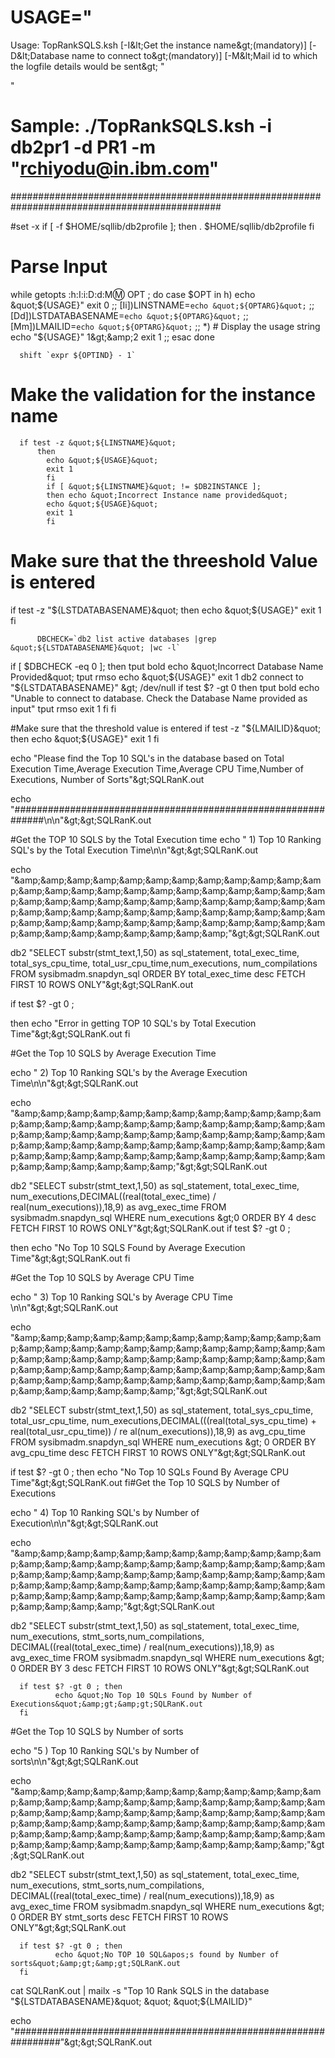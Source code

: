   # USAGE="
  Usage: TopRankSQLS.ksh 
  [-I&amp;lt;Get the instance name&amp;gt;(mandatory)]
  [-D&amp;lt;Database name to connect to&amp;gt;(mandatory)] 
  [-M&amp;lt;Mail id to
                  which the logfile details would be sent&amp;gt; "
  
  
  &quot; 
  
  # Sample: ./TopRankSQLS.ksh -i db2pr1 -d PR1 -m &quot;rchiyodu@in.ibm.com&quot;
                  
  ##############################################################################################
                  
  #set -x 
  if [ -f $HOME/sqllib/db2profile ]; 
  then . $HOME/sqllib/db2profile 
  fi 
  
  # Parse Input 
  while getopts :h:I:i:D:d:M:m: OPT ; do 
      case $OPT in 
      h) echo &quot;${USAGE}&quot; 
      exit 0 
      ;; 
      [Ii])LINSTNAME=`echo &quot;${OPTARG}&quot;` 
                                         ;;
      [Dd])LSTDATABASENAME=`echo &quot;${OPTARG}&quot;` 
                                         ;; 
      [Mm])LMAILID=`echo &quot;${OPTARG}&quot;` 
                                         ;; 
      *)      # Display the usage string 
              echo &quot;${USAGE}&quot; 1&amp;gt;&amp;amp;2 
              exit 1 
              ;; 
          esac 
      done 
  
      shift `expr ${OPTIND} - 1` 
  
  # Make the validation for the instance name 
      if test -z &quot;${LINSTNAME}&quot; 
          then 
            echo &quot;${USAGE}&quot; 
            exit 1 
            fi 
            if [ &quot;${LINSTNAME}&quot; != $DB2INSTANCE ];
            then echo &quot;Incorrect Instance name provided&quot; 
            echo &quot;${USAGE}&quot; 
            exit 1
            fi 
  
  # Make sure that the threeshold Value is entered 
  
  if test -z &quot;${LSTDATABASENAME}&quot; 
      then 
          echo &quot;${USAGE}&quot; 
          exit 1 
          fi 
  
          DBCHECK=`db2 list active databases |grep &quot;${LSTDATABASENAME}&quot; |wc -l`
  if [ $DBCHECK -eq 0 ]; then 
          tput bold 
          echo &quot;Incorrect Database Name Provided&quot; 
          tput rmso 
          echo &quot;${USAGE}&quot; 
          exit 1 
  db2 connect to &quot;${LSTDATABASENAME}&quot; &amp;gt;
                  /dev/null 
          if test $? -gt 0 
          then 
          tput bold 
          echo &quot;Unable to connect to database. Check the Database Name provided as input&quot; 
          tput rmso 
          exit 1 
          fi 
  fi 
  
  #Make sure that the threshold value is entered 
      if test -z &quot;${LMAILID}&quot; 
      then 
      echo &quot;${USAGE}&quot; 
      exit 1
  fi 
  
  echo &quot;Please find the Top 10 SQL&apos;s in the database based on Total Execution Time,Average Execution Time,Average CPU
                  Time,Number of Executions, Number of Sorts&quot;&amp;gt;SQLRanK.out 
  
  echo &quot;##############################################################\n\n&quot;&amp;gt;&amp;gt;SQLRanK.out
                  
  #Get the TOP 10 SQLS by the Total Execution time 
  echo &quot; 1) Top 10 Ranking SQL&apos;s by the Total Execution Time\n\n&quot;&amp;gt;&amp;gt;SQLRanK.out 
  
  echo &quot;&amp;amp;&amp;amp;&amp;amp;&amp;amp;&amp;amp;&amp;amp;&amp;amp;&amp;amp;&amp;amp;&amp;amp;&amp;amp;&amp;amp;&amp;amp;&amp;amp;&amp;amp;&amp;amp;&amp;amp;&amp;amp;&amp;amp;&amp;amp;&amp;amp;&amp;amp;&amp;amp;&amp;amp;&amp;amp;&amp;amp;&amp;amp;&amp;amp;&amp;amp;&amp;amp;&amp;amp;&amp;amp;&amp;amp;&amp;amp;&amp;amp;&amp;amp;&amp;amp;&amp;amp;&amp;amp;&amp;amp;&amp;amp;&amp;amp;&amp;amp;&amp;amp;&amp;amp;&amp;amp;&amp;amp;&amp;amp;&amp;amp;&amp;amp;&amp;amp;&amp;amp;&amp;amp;&amp;amp;&amp;amp;&amp;amp;&amp;amp;&amp;amp;&amp;amp;&amp;amp;&amp;amp;&amp;amp;&amp;amp;&amp;amp;&amp;amp;&amp;amp;&amp;amp;&amp;amp;&quot;&amp;gt;&amp;gt;SQLRanK.out
  
  db2 &quot;SELECT substr(stmt_text,1,50) as sql_statement, total_exec_time, total_sys_cpu_time, total_usr_cpu_time,num_executions, num_compilations FROM
  sysibmadm.snapdyn_sql ORDER BY total_exec_time desc FETCH FIRST 10 ROWS ONLY&quot;&amp;gt;&amp;gt;SQLRanK.out 
  
  if test $? -gt 0 ; 
  
  then echo &quot;Error in getting TOP 10 SQL&apos;s by Total Execution Time&quot;&amp;gt;&amp;gt;SQLRanK.out
                  fi 
  
  #Get the Top 10 SQLS by Average Execution Time 
  
  echo &quot; 2) Top 10 Ranking SQL&apos;s by the Average Execution Time\n\n&quot;&amp;gt;&amp;gt;SQLRanK.out 
  
  echo &quot;&amp;amp;&amp;amp;&amp;amp;&amp;amp;&amp;amp;&amp;amp;&amp;amp;&amp;amp;&amp;amp;&amp;amp;&amp;amp;&amp;amp;&amp;amp;&amp;amp;&amp;amp;&amp;amp;&amp;amp;&amp;amp;&amp;amp;&amp;amp;&amp;amp;&amp;amp;&amp;amp;&amp;amp;&amp;amp;&amp;amp;&amp;amp;&amp;amp;&amp;amp;&amp;amp;&amp;amp;&amp;amp;&amp;amp;&amp;amp;&amp;amp;&amp;amp;&amp;amp;&amp;amp;&amp;amp;&amp;amp;&amp;amp;&amp;amp;&amp;amp;&amp;amp;&amp;amp;&amp;amp;&amp;amp;&amp;amp;&amp;amp;&amp;amp;&amp;amp;&amp;amp;&amp;amp;&amp;amp;&amp;amp;&amp;amp;&amp;amp;&amp;amp;&amp;amp;&amp;amp;&amp;amp;&amp;amp;&amp;amp;&amp;amp;&amp;amp;&amp;amp;&quot;&amp;gt;&amp;gt;SQLRanK.out
  
  db2 &quot;SELECT substr(stmt_text,1,50) as sql_statement, total_exec_time, num_executions,DECIMAL((real(total_exec_time) / real(num_executions)),18,9) as
                  avg_exec_time FROM sysibmadm.snapdyn_sql WHERE num_executions &amp;gt;0 ORDER BY 4 desc FETCH FIRST 10 ROWS ONLY&quot;&amp;gt;&amp;gt;SQLRanK.out 
  if test $? -gt 0 ;
                  
  then 
  echo &quot;No Top 10 SQLS Found by Average Execution Time&quot;&amp;gt;&amp;gt;SQLRanK.out 
  fi 
  
  #Get the Top 10 SQLS by Average CPU Time
  
  echo &quot; 
  3) Top 10 Ranking SQL&apos;s by Average CPU Time \n\n&quot;&amp;gt;&amp;gt;SQLRanK.out 
  
  echo &quot;&amp;amp;&amp;amp;&amp;amp;&amp;amp;&amp;amp;&amp;amp;&amp;amp;&amp;amp;&amp;amp;&amp;amp;&amp;amp;&amp;amp;&amp;amp;&amp;amp;&amp;amp;&amp;amp;&amp;amp;&amp;amp;&amp;amp;&amp;amp;&amp;amp;&amp;amp;&amp;amp;&amp;amp;&amp;amp;&amp;amp;&amp;amp;&amp;amp;&amp;amp;&amp;amp;&amp;amp;&amp;amp;&amp;amp;&amp;amp;&amp;amp;&amp;amp;&amp;amp;&amp;amp;&amp;amp;&amp;amp;&amp;amp;&amp;amp;&amp;amp;&amp;amp;&amp;amp;&amp;amp;&amp;amp;&amp;amp;&amp;amp;&amp;amp;&amp;amp;&amp;amp;&amp;amp;&amp;amp;&amp;amp;&amp;amp;&amp;amp;&amp;amp;&amp;amp;&amp;amp;&amp;amp;&amp;amp;&amp;amp;&amp;amp;&amp;amp;&amp;amp;&quot;&amp;gt;&amp;gt;SQLRanK.out
  
  db2 &quot;SELECT substr(stmt_text,1,50) as sql_statement, total_sys_cpu_time, total_usr_cpu_time, num_executions,DECIMAL(((real(total_sys_cpu_time) +
  real(total_usr_cpu_time)) / re al(num_executions)),18,9) as avg_cpu_time FROM sysibmadm.snapdyn_sql WHERE num_executions &amp;gt; 0 ORDER BY avg_cpu_time desc
  FETCH FIRST 10 ROWS ONLY&quot;&amp;gt;&amp;gt;SQLRanK.out 
  
  if test $? -gt 0 ; then
     echo &quot;No Top 10 SQLs Found By Average CPU Time&quot;&amp;gt;&amp;gt;SQLRanK.out
                  fi#Get the Top 10 SQLS by Number of Executions 
  
  echo &quot; 4) Top 10 Ranking SQL&apos;s by Number of Execution\n\n&quot;&amp;gt;&amp;gt;SQLRanK.out 
  
  echo &quot;&amp;amp;&amp;amp;&amp;amp;&amp;amp;&amp;amp;&amp;amp;&amp;amp;&amp;amp;&amp;amp;&amp;amp;&amp;amp;&amp;amp;&amp;amp;&amp;amp;&amp;amp;&amp;amp;&amp;amp;&amp;amp;&amp;amp;&amp;amp;&amp;amp;&amp;amp;&amp;amp;&amp;amp;&amp;amp;&amp;amp;&amp;amp;&amp;amp;&amp;amp;&amp;amp;&amp;amp;&amp;amp;&amp;amp;&amp;amp;&amp;amp;&amp;amp;&amp;amp;&amp;amp;&amp;amp;&amp;amp;&amp;amp;&amp;amp;&amp;amp;&amp;amp;&amp;amp;&amp;amp;&amp;amp;&amp;amp;&amp;amp;&amp;amp;&amp;amp;&amp;amp;&amp;amp;&amp;amp;&amp;amp;&amp;amp;&amp;amp;&amp;amp;&amp;amp;&amp;amp;&amp;amp;&amp;amp;&amp;amp;&amp;amp;&quot;&amp;gt;&amp;gt;SQLRanK.out
                  
  db2 &quot;SELECT substr(stmt_text,1,50) as sql_statement, total_exec_time, num_executions, stmt_sorts,num_compilations, 
  DECIMAL((real(total_exec_time) / real(num_executions)),18,9) as avg_exec_time FROM 
  sysibmadm.snapdyn_sql WHERE num_executions &amp;gt; 0 ORDER BY 3 desc FETCH FIRST 10
  ROWS ONLY&quot;&amp;gt;&amp;gt;SQLRanK.out 
  
      if test $? -gt 0 ; then 
              echo &quot;No Top 10 SQLs Found by Number of Executions&quot;&amp;gt;&amp;gt;SQLRanK.out 
      fi 
  
  #Get the Top 10 SQLS by Number of sorts 
  
  echo &quot;5 ) Top 10 Ranking SQL&apos;s by Number of sorts\n\n&quot;&amp;gt;&amp;gt;SQLRanK.out 
  
  echo &quot;&amp;amp;&amp;amp;&amp;amp;&amp;amp;&amp;amp;&amp;amp;&amp;amp;&amp;amp;&amp;amp;&amp;amp;&amp;amp;&amp;amp;&amp;amp;&amp;amp;&amp;amp;&amp;amp;&amp;amp;&amp;amp;&amp;amp;&amp;amp;&amp;amp;&amp;amp;&amp;amp;&amp;amp;&amp;amp;&amp;amp;&amp;amp;&amp;amp;&amp;amp;&amp;amp;&amp;amp;&amp;amp;&amp;amp;&amp;amp;&amp;amp;&amp;amp;&amp;amp;&amp;amp;&amp;amp;&amp;amp;&amp;amp;&amp;amp;&amp;amp;&amp;amp;&amp;amp;&amp;amp;&amp;amp;&amp;amp;&amp;amp;&amp;amp;&amp;amp;&amp;amp;&amp;amp;&amp;amp;&amp;amp;&amp;amp;&amp;amp;&amp;amp;&amp;amp;&amp;amp;&amp;amp;&amp;amp;&amp;amp;&amp;amp;&amp;amp;&amp;amp;&amp;amp;&amp;amp;&amp;amp;&amp;amp;&amp;amp;&quot;&amp;gt;&amp;gt;SQLRanK.out
  
  db2 &quot;SELECT substr(stmt_text,1,50) as sql_statement, total_exec_time, num_executions, stmt_sorts,num_compilations, DECIMAL((real(total_exec_time) /
  real(num_executions)),18,9) as avg_exec_time FROM sysibmadm.snapdyn_sql WHERE num_executions &amp;gt; 0 ORDER BY stmt_sorts desc FETCH FIRST 10 ROWS
  ONLY&quot;&amp;gt;&amp;gt;SQLRanK.out 
  
      if test $? -gt 0 ; then 
              echo &quot;No TOP 10 SQL&apos;s found by Number of sorts&quot;&amp;gt;&amp;gt;SQLRanK.out 
      fi 
  
  cat SQLRanK.out | mailx -s &quot;Top 10 Rank SQLS in the database &quot;${LSTDATABASENAME}&quot; &quot; &quot;${LMAILID}&quot; 
  
  echo &quot;#################################################################&quot;&amp;gt;&amp;gt;SQLRanK.out
